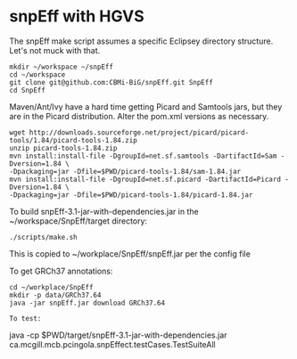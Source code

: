 snpEff with HGVS
=================

The snpEff make script assumes a specific Eclipsey directory structure. Let's not muck with that.

```
mkdir ~/workspace ~/snpEff
cd ~/workspace
git clone git@github.com:CBMi-BiG/snpEff.git SnpEff
cd SnpEff
```

Maven/Ant/Ivy have a hard time getting Picard and Samtools jars, but they are in the Picard distribution. Alter the pom.xml versions as necessary.

```
wget http://downloads.sourceforge.net/project/picard/picard-tools/1.84/picard-tools-1.84.zip
unzip picard-tools-1.84.zip
mvn install:install-file -DgroupId=net.sf.samtools -DartifactId=Sam -Dversion=1.84 \
-Dpackaging=jar -Dfile=$PWD/picard-tools-1.84/sam-1.84.jar
mvn install:install-file -DgroupId=net.sf.picard -DartifactId=Picard -Dversion=1.84 \
-Dpackaging=jar -Dfile=$PWD/picard-tools-1.84/picard-1.84.jar
```



To build snpEff-3.1-jar-with-dependencies.jar in the ~/workspace/SnpEff/target directory:


```
./scripts/make.sh
```

This is copied to ~/workplace/SnpEff/snpEff.jar per the config file

To get GRCh37 annotations:
```
cd ~/workplace/SnpEff
mkdir -p data/GRCh37.64
java -jar snpEff.jar download GRCh37.64

To test:

```
java -cp $PWD/target/snpEff-3.1-jar-with-dependencies.jar \
ca.mcgill.mcb.pcingola.snpEffect.testCases.TestSuiteAll
```